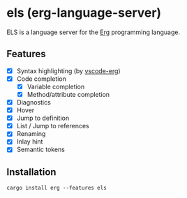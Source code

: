# els (erg-language-server)

ELS is a language server for the [Erg](https://github.com/erg-lang/erg) programming language.

## Features

- [x] Syntax highlighting (by [vscode-erg](https://github.com/erg-lang/vscode-erg))
- [x] Code completion
  - [x] Variable completion
  - [x] Method/attribute completion
- [x] Diagnostics
- [x] Hover
- [x] Jump to definition
- [x] List / Jump to references
- [x] Renaming
- [x] Inlay hint
- [x] Semantic tokens

## Installation

```console
cargo install erg --features els
```
